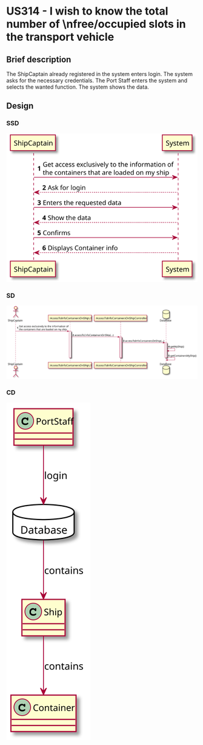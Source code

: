 # US314 - I wish to know the total number of \nfree/occupied slots in the transport vehicle

## Brief description

The ShipCaptain already registered in the system enters login. The system asks for the necessary credentials. The Port Staff enters the system and selects the wanted function. The system shows the data.

## Design

### SSD

![](SSD.svg)

### SD

![](SD.svg)

### CD

![](CD.svg)